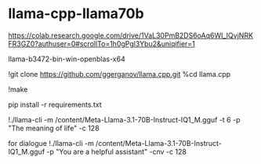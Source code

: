 # llama-cpp-llama70b




https://colab.research.google.com/drive/1VaL30PmB2DS6oAq6WI_IQvjNRKFR3GZ0?authuser=0#scrollTo=1h0gPgl3Ybu2&uniqifier=1




llama-b3472-bin-win-openblas-x64

!git clone https://github.com/ggerganov/llama.cpp.git
%cd llama.cpp

!make


pip install -r requirements.txt


!./llama-cli -m /content/Meta-Llama-3.1-70B-Instruct-IQ1_M.gguf -t 6 -p "The meaning of life" -c 128



for dialogue
!./llama-cli -m /content/Meta-Llama-3.1-70B-Instruct-IQ1_M.gguf -p "You are a helpful assistant" -cnv -c 128










